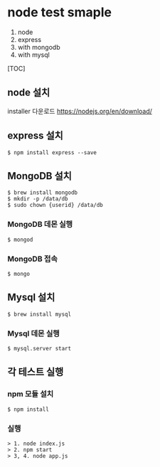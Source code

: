 # node test smaple

1. node
2. express
3. with mongodb
4. with mysql


[TOC]



## node 설치
installer 다운로드
https://nodejs.org/en/download/

## express 설치

```
$ npm install express --save
```

## MongoDB 설치
```
$ brew install mongodb
$ mkdir -p /data/db
$ sudo chown {userid} /data/db
```
### MongoDB 데몬 실행
```
$ mongod
```
### MongoDB 접속
```
$ mongo
```

## Mysql 설치
```
$ brew install mysql
```
### Mysql 데몬 실행
```
$ mysql.server start
```

## 각 테스트 실행 ##

### npm 모듈 설치
```
$ npm install
```

### 실행
```
> 1. node index.js
> 2. npm start
> 3, 4. node app.js
```
